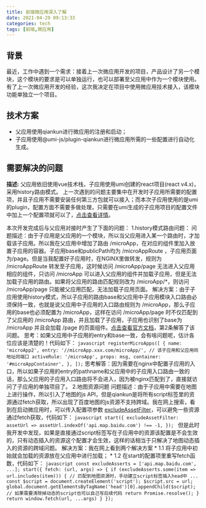 ```yaml
---
title: 前端微应用深入了解
date: 2021-04-29 09:13:33
categories: tech
tags: [前端,微应用]
---
```

## 背景
最近，工作中遇到一个需求：接着上一次微应用开发的项目，产品设计了另一个模块，这个模块的要求是可以单独运行，也可以部署至父应用中作为一个模块使用。有了上一次微应用开发的经验，这次我决定在项目中使用微应用技术接入，该模块功能单独立一个项目。
## 技术方案
- 父应用使用qiankun进行微应用的注册和启动；
- 子应用使用@umi-js/plugin-qiankun进行微应用所需的一些配置进行自动化生成。
## 需要解决的问题
**描述:** 父应用依旧使用vue技术栈，子应用使用umi创建的react项目(react v4.x)，采用history路由模式。
上一次遇到的问题主要集中在开发时子应用所需要的配置项，并且子应用不需要安装任何第三方包就可以接入；而本次子应用使用的是umi的plugin，配置方面不需要多做处理，只需要在umi生成的子应用项目的配置文件中加上一个配置项就可以了，[点击查看详情](https://umijs.org/zh-CN/plugins/plugin-qiankun)。
<!-- more -->
本次开发完成后与父应用对接时产生了下面的问题：
1.history模式路由问题：
    问题描述：由于子应用是父应用的一个模块，所以当父应用进入某一个路由时，才加载该子应用。所以我在父应用中增加了路由 /microApp，在对应的组件里加入放置子应用的容器。子应用base和publicPath均为 /microAppRoute ，子应用页面为/page。但是当我配置好子应用时，在NGINX里做转发，规则为 /microAppRoute 转发至子应用，这时候访问 /microApp/page 无法进入父应用相应的组件，只访问 /microApp 可以进入父应用的组件并加载子应用，但是无法加载子应用的路由。如果将父应用的路由匹配规则改为 /microApp/*，则访问 /microApp/page 只能被父应用匹配，无法加载子应用页面。
    解决方案：由于子应用使用history模式，所以子应用的路由base和父应用中子应用模块入口路由必须保持一致，也就是说父应用中子应用的入口路由规则为 /microApp，那么子应用的base也必须配置为 /microApp，这样在访问 /microApp/page 时不仅匹配到了父应用的 /microApp 路由，并且加载了子应用，子应用也识别了base为 /microApp 并且会加载 /page 的页面组件。[点击查看官方文档](https://qiankun.umijs.org/zh/guide/tutorial#%E5%BE%AE%E5%BA%94%E7%94%A8)，第2条解答了该问题。
    思考：如果父应用中子应用的entry和base一致，会有啥问题呢，估计各位应该是清楚的！代码如下：
    ``` javascript
    registerMicroApps([
        {
            name: 'microApp2',
            entry: '//microApp.xxx.com/microApp/', // 该子应用和父应用同地址同端口
            activeRule: '/microApp',
            props: msg,
            container: '#microAppContainer',
        },
    ]);
    ```
    思考解答：因为需要在nginx中配置子应用的入口，所以如果子应用的entry的pathname和父应用中的子应用入口路由一致的话，那么父应用的子应用入口路由将不会进入，因为被nginx匹配到了，直接就访问了子应用的单独项目了。
2.地图资源问题
    问题描述：由于子应用中需要在地图上进行操作，所以引入了地图的js API，但是qiankun是将所有script标签里的资源通过fetch获取，所以出现了百度地图的js资源不支持跨域。我在网上搜索，看到在启动微应用时，可以传入配置项参数 [excludeAssetFilter](https://qiankun.umijs.org/zh/api#startopts)，可以避免一些资源通过fetch获取，代码如下：
    ```javascript
    start({
        excludeAssetFilter: assetUrl => assetUrl.indexOf('api.map.baidu.com') !== -1,
    });
    ```
    但是此时我开发中发现，如果是直接通过script标签写在子应用中的资源该配置是不会生效的，只有动态插入的资源这个配置才会生效，这样的话相当于只解决了地图动态插入的资源的跨域问题。
    解决方案：我在网上看到两个解决方案
    * 1.1 将子应用中初始就会加载的资源放在父应用中进行加载；
    * 1.2 在start的配置项里重写fetch函数，代码如下：
    ```javascript
    const excludeAsserts = ['api.map.baidu.com', ...];
    start({
        fetch: (url, args) => {
            if (excludeAsserts.some(item => url.includes(item))) {
                // 匹配到地图资源时，手动建立script标签插入head中 ...
                const $script = document.createElement('script');
                $script.src = url;
                global.document.getElementsByTagName('head')[0].appendChild($script);
                // 如果需要清除掉动态的script也可以自己写后续代码
                return Promise.resolve();
            }
            return window.fetch(url, ...args)
        }
    });
    ```
